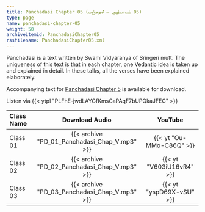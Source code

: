 ```yaml
---
title: Panchadasi Chapter 05 (பஞ்சதசீ – அத்யாயம் 05)
type: page
name: panchadasi-chapter-05
weight: 50
archiveitemid: PanchadasiChapter05
rssfilename: PanchadasiChapter05.xml
---
```


Panchadasi is a text written by Swami Vidyaranya of Sringeri mutt. The uniqueness of this text is that in each chapter, one Vedantic idea is taken up and explained in detail. In these talks, all the verses have been explained elaborately.

Accompanying text for [Panchadasi Chapter 5](https://archive.org/download/Panchadasi/Panchadasi_Chapter_05.pdf) is available for download.

Listen via {{< ytpl "PLFhE-jwdLAYGfKmsCaPAqF7bUPQkaJFEC" >}}

Class Name | Download Audio | YouTube
:---|:---:|:---:
Class 01 | {{< archive "PD_01_Panchadasi_Chap_V.mp3" >}} | {{< yt "Ou-MMo-C86Q" >}}
Class 02 | {{< archive "PD_02_Panchadasi_Chap_V.mp3" >}} | {{< yt "V603iU16vR4" >}}
Class 03 | {{< archive "PD_03_Panchadasi_Chap_V.mp3" >}} | {{< yt "yspD69X-vSU" >}}
